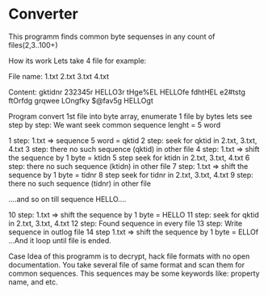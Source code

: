 # Converter

This programm finds common byte sequenses in any count of files(2,3..100+)

How its work
Lets take 4 file for example:

  File name:  1.txt     2.txt     3.txt     4.txt
  
  Content:    gktidnr   232345r   HELLO3r   tHge%EL
              HELLOfe   fdhtHEL   e2#tstg   ftOrfdg
              grqwee    LOngfky   $@fav5g   HELLOgt
              
Program convert 1st file into byte array, enumerate 1 file by bytes
lets see step by step:
We want seek common sequence lenght = 5 word

1 step:
  1.txt => sequence 5 word = qktid
2 step: 
  seek for qktid in 2.txt, 3.txt, 4.txt
3 step:
  there no such sequence (qktid) in other file
4 step:
  1.txt => shift the sequence by 1 byte = ktidn
5 step
  seek for ktidn in 2.txt, 3.txt, 4.txt
6 step:
  there no such sequence (ktidn) in other file
7 step:
  1.txt => shift the sequence by 1 byte = tidnr
8 step
  seek for tidnr in 2.txt, 3.txt, 4.txt
9 step:
  there no such sequence (tidnr) in other file
  
....and so on till sequence HELLO....

10 step:
  1.txt => shift the sequence by 1 byte = HELLO
11 step: 
  seek for qktid in 2.txt, 3.txt, 4.txt
12 step:
  Found sequence in every file
13 step: 
  Write sequence in outlog file
14 step
   1.txt => shift the sequence by 1 byte = ELLOf
...And it loop until file is ended.

Case Idea of this programm is to decrypt, hack file formats
with no open documentation. You take several file of same format 
and scan them for common sequences. This sequences may be some 
keywords like: property name, and etc.

